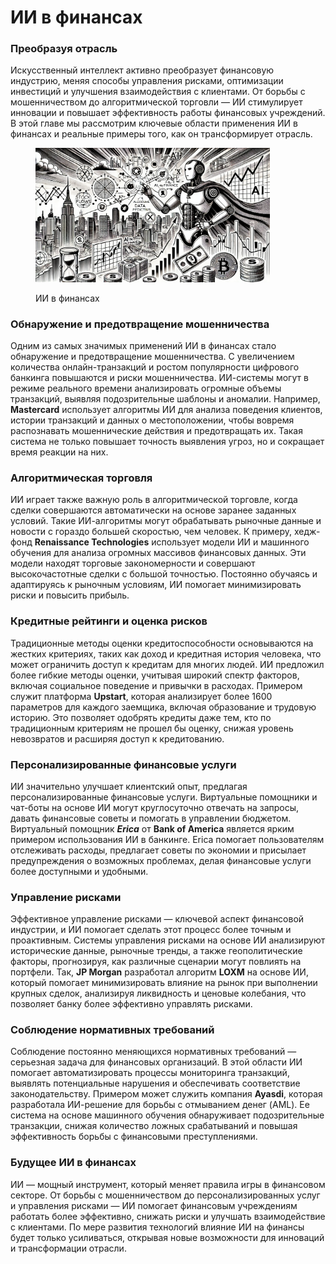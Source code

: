 # ИИ в финансах

### Преобразуя отрасль

Искусственный интеллект активно преобразует финансовую индустрию, меняя способы управления рисками, оптимизации инвестиций и улучшения взаимодействия с клиентами. От борьбы с мошенничеством до алгоритмической торговли — ИИ стимулирует инновации и повышает эффективность работы финансовых учреждений. В этой главе мы рассмотрим ключевые области применения ИИ в финансах и реальные примеры того, как он трансформирует отрасль.

<div align="left">

<figure><img src="../../.gitbook/assets/image (1) (1) (1) (1) (1) (1) (1).png" alt="" width="375"><figcaption><p>ИИ в финансах</p></figcaption></figure>

</div>

### Обнаружение и предотвращение мошенничества

Одним из самых значимых применений ИИ в финансах стало обнаружение и предотвращение мошенничества. С увеличением количества онлайн-транзакций и ростом популярности цифрового банкинга повышаются и риски мошенничества. ИИ-системы могут в режиме реального времени анализировать огромные объемы транзакций, выявляя подозрительные шаблоны и аномалии. Например, **Mastercard** использует алгоритмы ИИ для анализа поведения клиентов, истории транзакций и данных о местоположении, чтобы вовремя распознавать мошеннические действия и предотвращать их. Такая система не только повышает точность выявления угроз, но и сокращает время реакции на них.

### Алгоритмическая торговля

ИИ играет также важную роль в алгоритмической торговле, когда сделки совершаются автоматически на основе заранее заданных условий. Такие ИИ-алгоритмы могут обрабатывать рыночные данные и новости с гораздо большей скоростью, чем человек. К примеру, хедж-фонд **Renaissance Technologies** использует модели ИИ и машинного обучения для анализа огромных массивов финансовых данных. Эти модели находят торговые закономерности и совершают высокочастотные сделки с большой точностью. Постоянно обучаясь и адаптируясь к рыночным условиям, ИИ помогает минимизировать риски и повысить прибыль.

### Кредитные рейтинги и оценка рисков

Традиционные методы оценки кредитоспособности основываются на жестких критериях, таких как доход и кредитная история человека, что может ограничить доступ к кредитам для многих людей. ИИ предложил более гибкие методы оценки, учитывая широкий спектр факторов, включая социальное поведение и привычки в расходах. Примером служит платформа **Upstart**, которая анализирует более 1600 параметров для каждого заемщика, включая образование и трудовую историю. Это позволяет одобрять кредиты даже тем, кто по традиционным критериям не прошел бы оценку, снижая уровень невозвратов и расширяя доступ к кредитованию.

### Персонализированные финансовые услуги

ИИ значительно улучшает клиентский опыт, предлагая персонализированные финансовые услуги. Виртуальные помощники и чат-боты на основе ИИ могут круглосуточно отвечать на запросы, давать финансовые советы и помогать в управлении бюджетом. Виртуальный помощник _**Erica**_ от **Bank of America** является ярким примером использования ИИ в банкинге. Erica помогает пользователям отслеживать расходы, предлагает советы по экономии и присылает предупреждения о возможных проблемах, делая финансовые услуги более доступными и удобными.

### Управление рисками

Эффективное управление рисками — ключевой аспект финансовой индустрии, и ИИ помогает сделать этот процесс более точным и проактивным. Системы управления рисками на основе ИИ анализируют исторические данные, рыночные тренды, а также геополитические факторы, прогнозируя, как различные сценарии могут повлиять на портфели. Так, **JP Morgan** разработал алгоритм **LOXM** на основе ИИ, который помогает минимизировать влияние на рынок при выполнении крупных сделок, анализируя ликвидность и ценовые колебания, что позволяет банку более эффективно управлять рисками.

### Соблюдение нормативных требований

Соблюдение постоянно меняющихся нормативных требований — серьезная задача для финансовых организаций. В этой области ИИ помогает автоматизировать процессы мониторинга транзакций, выявлять потенциальные нарушения и обеспечивать соответствие законодательству. Примером может служить компания **Ayasdi**, которая разработала ИИ-решение для борьбы с отмыванием денег (AML). Ее система на основе машинного обучения обнаруживает подозрительные транзакции, снижая количество ложных срабатываний и повышая эффективность борьбы с финансовыми преступлениями.

### Будущее ИИ в финансах

ИИ — мощный инструмент, который меняет правила игры в финансовом секторе. От борьбы с мошенничеством до персонализированных услуг и управления рисками — ИИ помогает финансовым учреждениям работать более эффективно, снижать риски и улучшать взаимодействие с клиентами. По мере развития технологий влияние ИИ на финансы будет только усиливаться, открывая новые возможности для инноваций и трансформации отрасли.

